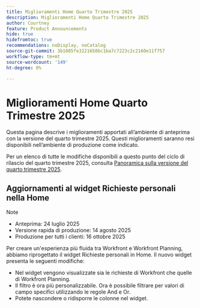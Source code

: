 ```yaml
---
title: Miglioramenti Home Quarto Trimestre 2025
description: Miglioramenti Home Quarto Trimestre 2025
author: Courtney
feature: Product Announcements
hide: true
hidefromtoc: true
recommendations: noDisplay, noCatalog
source-git-commit: 3b1085fe3221650bc1ba7c7223c2c2160e11f757
workflow-type: tm+mt
source-wordcount: '149'
ht-degree: 0%

---
```


# Miglioramenti Home Quarto Trimestre 2025

Questa pagina descrive i miglioramenti apportati all’ambiente di anteprima con la versione del quarto trimestre 2025. Questi miglioramenti saranno resi disponibili nell’ambiente di produzione come indicato.

Per un elenco di tutte le modifiche disponibili a questo punto del ciclo di rilascio del quarto trimestre 2025, consulta [Panoramica sulla versione del quarto trimestre 2025](/help/quicksilver/product-announcements/product-releases/25-q4-release-activity/25-q4-release-overview.md).

## Aggiornamenti al widget Richieste personali nella Home

>[!NOTE]
>
>* Anteprima: 24 luglio 2025
>* Versione rapida di produzione: 14 agosto 2025
>* Produzione per tutti i clienti: 16 ottobre 2025

Per creare un&#39;esperienza più fluida tra Workfront e Workfront Planning, abbiamo riprogettato il widget Richieste personali in Home. Il nuovo widget presenta le seguenti modifiche:

* Nel widget vengono visualizzate sia le richieste di Workfront che quelle di Workfront Planning.
* Il filtro è ora più personalizzabile. Ora è possibile filtrare per valori di campo specifici utilizzando le regole And e Or.
* Potete nascondere o ridisporre le colonne nel widget.

<!--For more information on the new My Requests widget, see [Use the My Requests widget](/help/quicksilver/workfront-basics/using-home/using-the-home-area/my-requests-widget.md).-->